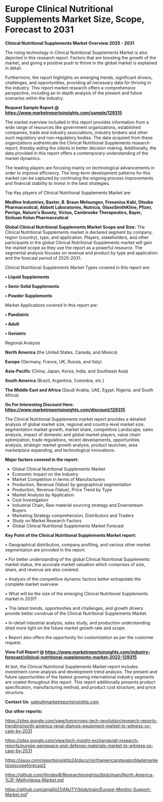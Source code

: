 # Europe Clinical Nutritional Supplements Market Size, Scope, Forecast to 2031

<Strong> Clinical Nutritional Supplements Market Overview 2025 - 2031</strong>

The rising technology in Clinical Nutritional Supplements Market is also depicted in this research report. Factors that are boosting the growth of the market, and giving a positive push to thrive in the global market is explained in detail.

Furthermore, the report highlights on emerging trends, significant drivers, challenges, and opportunities, providing all necessary data for thriving in the industry. This report market research offers a comprehensive perspective, including an in-depth analysis of the present and future scenarios within the industry.

<strong>Request Sample Report @ <a href=https://www.marketreportsinsights.com/sample/129315>https://www.marketreportsinsights.com/sample/129315</a></strong>

The market overview included in this report provides information from a wide range of resources like government organizations, established companies, trade and industry associations, industry brokers and other such regulatory and non-regulatory bodies. The data acquired from these organizations authenticate the Clinical Nutritional Supplements research report, thereby aiding the clients in better decision making. Additionally, the data provided in this report offers a contemporary understanding of the market dynamics.

The leading players are focusing mainly on technological advancements in order to improve efficiency. The long-term development patterns for this market can be captured by continuing the ongoing process improvements and financial stability to invest in the best strategies.

Top Key players of Clinical Nutritional Supplements Market are:

<strong>Medline Industries, Baxter, B. Braun Melsungen, Fresenius Kabi, Otsuka Pharmaceutical, Abbott Laboratories, Nutricia, GlaxoSmithKline, Pfizer, Perrigo, Nature's Bounty, Victus, Cambrooke Therapeutics, Bayer, Sichuan Kelun Pharmaceutical</strong>

<strong><b>Global Clinical Nutritional Supplements Market Scope and Size:</b></strong>
The Clinical Nutritional Supplements market is declared segment by company, region (country), type, and application. Players, stakeholders, and other participants in the global Clinical Nutritional Supplements market will gain the market scope as they use the report as a powerful resource. The segmental analysis focuses on revenue and product by type and application and the forecast period of 2025-2031.

Clinical Nutritional Supplements Market Types covered in this report are:

<strong>• Liquid Supplements

• Semi-Solid Supplements

• Powder Supplements</strong>

Market Applications covered in this report are:

<strong>• Paediatric

• Adult

• Geriatric</strong> 

Regional Analysis

<strong>North America</strong> (the United States, Canada, and Mexico)

<strong>Europe</strong> (Germany, France, UK, Russia, and Italy)

<strong>Asia-Pacific</strong> (China, Japan, Korea, India, and Southeast Asia)

<strong>South America</strong> (Brazil, Argentina, Colombia, etc.)

<strong>The Middle East and Africa</strong> (Saudi Arabia, UAE, Egypt, Nigeria, and South Africa)

<strong>Go For Interesting Discount Here: <a href=https://www.marketreportsinsights.com/discount/129315>https://www.marketreportsinsights.com/discount/129315</a></strong>

The Clinical Nutritional Supplements market report provides a detailed analysis of global market size, regional and country-level market size, segmentation market growth, market share, competitive Landscape, sales analysis, impact of domestic and global market players, value chain optimization, trade regulations, recent developments, opportunities analysis, strategic market growth analysis, product launches, area marketplace expanding, and technological innovations.

<strong><b>Major factors covered in the report:</b></strong>
<ul>
  <li>Global Clinical Nutritional Supplements Market </li>
  <li>Economic Impact on the Industry</li>
  <li>Market Competition in terms of Manufacturers</li>
  <li>Production, Revenue (Value) by geographical segmentation</li>
  <li>Production, Revenue (Value), Price Trend by Type</li>
  <li>Market Analysis by Application</li>
  <li>Cost Investigation</li>
  <li>Industrial Chain, Raw material sourcing strategy and Downstream Buyers</li>
  <li>Marketing Strategy comprehension, Distributors and Traders</li>
  <li>Study on Market Research Factors</li>
  <li>Global Clinical Nutritional Supplements Market Forecast</li>
</ul>

<strong><b>Key Point of the Clinical Nutritional Supplements Market report:</b></strong>

• Geographical distribution, company profiling, and various other market segmentation are provided in the report.

• For better understanding of the global Clinical Nutritional Supplements market status, the accurate market valuation which comprises of size, share, and revenue are also covered.

• Analysis of the competitive dynamic factors better extrapolate the complete market overview

• What will be the size of the emerging Clinical Nutritional Supplements market in 2031?

• The latest trends, opportunities and challenges, and growth drivers provide better construal of the Clinical Nutritional Supplements Market.

• In-detail industrial analysis, sales study, and production understanding shed more light on the future market growth rate and scope.

• Report also offers the opportunity for customization as per the customer request.

<strong><b>View Full Report @ <a href=https://www.marketreportsinsights.com/industry-forecast/clinical-nutritional-supplements-market-2022-129315>https://www.marketreportsinsights.com/industry-forecast/clinical-nutritional-supplements-market-2022-129315</a></b></strong>


At last, the Clinical Nutritional Supplements Market report includes investment come analysis and development trend analysis. The present and future opportunities of the fastest growing international industry segments are coated throughout this report. This report additionally presents product specification, manufacturing method, and product cost structure, and price structure.

<strong>Contact Us:</strong>
sales@marketreportsinsights.com

<strong>Our other reports:</strong>

<a href=https://sites.google.com/view/tomorrows-tech-revolution/research-reports-trending/north-america-renal-dialysis-equipment-market-to-witness-xx-cagr-by-2031>https://sites.google.com/view/tomorrows-tech-revolution/research-reports-trending/north-america-renal-dialysis-equipment-market-to-witness-xx-cagr-by-2031</a>

<a href=https://sites.google.com/view/tech-insight-exchange/all-research-reports/europe-aerospace-and-defense-materials-market-to-witness-xx-cagr-by-2031>https://sites.google.com/view/tech-insight-exchange/all-research-reports/europe-aerospace-and-defense-materials-market-to-witness-xx-cagr-by-2031</a>

<a href=https://issuu.com/reportsinsights24/docs/northamericarotavatorblademarketsizescopeforecast2>https://issuu.com/reportsinsights24/docs/northamericarotavatorblademarketsizescopeforecast2</a>

<a href=https://github.com/Hindavi8/Researchinsightss/blob/main/North-America-%3F-Methyldopa-Market.md>https://github.com/Hindavi8/Researchinsightss/blob/main/North-America-%3F-Methyldopa-Market.md</a>

<a href=https://github.com/anjaliiii21/ANJTY/blob/main/Europe-Monitor-Support-Market.md>https://github.com/anjaliiii21/ANJTY/blob/main/Europe-Monitor-Support-Market.md</a>"
